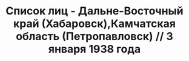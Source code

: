 ---
title: Список лиц - Дальне-Восточный край (Хабаровск),Камчатская область (Петропавловск)
  // 3 января 1938 года
description: РГАСПИ, ф.17, оп.171, дело 414, лист 88
images:
- /disk/pictures/v06/17-171-414-088.jpg
- /disk/pictures/v06/17-171-414-089.jpg
- /disk/pictures/v06/17-171-414-090.jpg
- /disk/pictures/v06/17-171-414-091.jpg
- /disk/pictures/v06/17-171-414-092.jpg
- /disk/pictures/v06/17-171-414-093.jpg
---